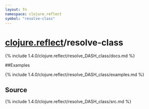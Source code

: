 ```yaml
---
layout: fn
namespace: clojure.reflect
symbol: "resolve-class"
---
```


# [clojure.reflect](../)/resolve-class

{% include 1.4.0/clojure.reflect/resolve_DASH_class/docs.md %}

##Examples

{% include 1.4.0/clojure.reflect/resolve_DASH_class/examples.md %}
## Source
{% include 1.4.0/clojure.reflect/resolve_DASH_class/src.md %}

